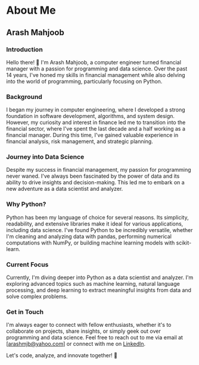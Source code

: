 # About Me

## Arash Mahjoob

### Introduction

Hello there! 👋 I'm Arash Mahjoob, a computer engineer turned financial manager with a passion for programming and data science. Over the past 14 years, I've honed my skills in financial management while also delving into the world of programming, particularly focusing on Python.

### Background

I began my journey in computer engineering, where I developed a strong foundation in software development, algorithms, and system design. However, my curiosity and interest in finance led me to transition into the financial sector, where I've spent the last decade and a half working as a financial manager. During this time, I've gained valuable experience in financial analysis, risk management, and strategic planning.

### Journey into Data Science

Despite my success in financial management, my passion for programming never waned. I've always been fascinated by the power of data and its ability to drive insights and decision-making. This led me to embark on a new adventure as a data scientist and analyzer.

### Why Python?

Python has been my language of choice for several reasons. Its simplicity, readability, and extensive libraries make it ideal for various applications, including data science. I've found Python to be incredibly versatile, whether I'm cleaning and analyzing data with pandas, performing numerical computations with NumPy, or building machine learning models with scikit-learn.

### Current Focus

Currently, I'm diving deeper into Python as a data scientist and analyzer. I'm exploring advanced topics such as machine learning, natural language processing, and deep learning to extract meaningful insights from data and solve complex problems.

### Get in Touch

I'm always eager to connect with fellow enthusiasts, whether it's to collaborate on projects, share insights, or simply geek out over programming and data science. Feel free to reach out to me via email at [arashmjb@yahoo.com] or connect with me on [LinkedIn](https://www.linkedin.com/in/arash-mahjoob-6094662a1/).

Let's code, analyze, and innovate together! 🚀

